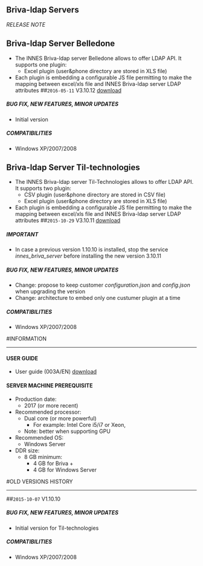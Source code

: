 ## Briva-ldap Servers
*RELEASE NOTE*

## Briva-ldap Server Belledone
- The INNES Briva-ldap server Belledone allows to offer LDAP API. It supports one plugin:
	- Excel plugin (user&phone directory are stored in XLS file)
- Each plugin is embedding a configurable JS file permitting to make the mapping between excel/xls file and INNES Briva-ldap server LDAP attributes
##`2016-05-11` V3.10.12 [download](https://github.com/innes-labs/archives/downloads/briva-g3-ldap/briva_ldap_server_belledonne-nt_ia32-setup-3.10.12.exe)
##### **BUG FIX, NEW FEATURES, MINOR UPDATES**
- Initial version
##### **COMPATIBILITIES**
- Windows XP/2007/2008

## Briva-ldap Server Til-technologies
- The INNES Briva-ldap server Til-Technologies allows to offer LDAP API. It supports two plugin:
	- CSV plugin (user&phone directory are stored in CSV file)
	- Excel plugin (user&phone directory are stored in XLS file)
- Each plugin is embedding a configurable JS file permitting to make the mapping between excel/xls file and INNES Briva-ldap server LDAP attributes
##`2015-10-29` V3.10.11 [download](https://github.com/innes-labs/archives/downloads/briva-g3-ldap/briva_ldap_server_tiltechnologies-nt_ia32-setup-3.10.11.exe)
##### **IMPORTANT**
- In case a previous version 1.10.10 is installed, stop the service *innes_briva_server* before installing the new version 3.10.11
##### **BUG FIX, NEW FEATURES, MINOR UPDATES**
- Change: propose to keep customer *configuration.json* and *config.json* when upgrading the version
- Change: architecture to embed only one custumer plugin at a time
##### **COMPATIBILITIES**
- Windows XP/2007/2008

#INFORMATION
***********************************************************************
#### **USER GUIDE**
- User guide (003A/EN) [download](https://github.com/innes-labs/archives/downloads/briva-g3-ldap/briva_ldap_server-manual-003A_en.pdf)
#### **SERVER MACHINE PREREQUISITE**
- Production date:
	- 2017 (or more recent)
- Recommended processor:
	- Dual core (or more powerful)
		- For example: Intel Core i5/i7 or Xeon,
	- Note: better when supporting GPU
- Recommended OS:
	- Windows Server
- DDR size:
	- 8 GB minimum:
		- 4 GB for Briva +
		- 4 GB for Windows Server

#OLD VERSIONS HISTORY
*********************************************************************************************************

##`2015-10-07` V1.10.10
##### **BUG FIX, NEW FEATURES, MINOR UPDATES**
- Initial version for Til-technologies
##### **COMPATIBILITIES**
- Windows XP/2007/2008


